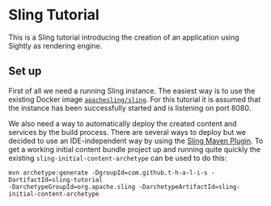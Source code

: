# Sling Tutorial

This is a Sling tutorial introducing the creation of an application using Sightly as rendering engine.

## Set up 

First of all we need a running Sling instance. The easiest way is to use the existing Docker 
image [`apachesling/sling`](https://hub.docker.com/r/apachesling/sling/). For this tutorial
it is assumed that the instance has been successfully started and is listening on port 8080.

We also need a way to automatically deploy the created content and services by the build process.
There are several ways to deploy but we decided to use an IDE-independent way by using the
[Sling Maven Plugin](https://sling.apache.org/documentation/development/sling.html). To get
a working initial content bundle project up and running quite quickly the existing 
`sling-initial-content-archetype` can be used to do this:

```
mvn archetype:generate -DgroupId=com.github.t-h-a-l-i-s -DartifactId=sling-tutorial 
-DarchetypeGroupId=org.apache.sling -DarchetypeArtifactId=sling-initial-content-archetype
```

